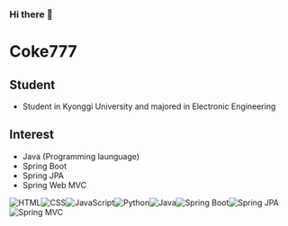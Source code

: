 ### Hi there 👋
# Coke777
## Student
* Student in Kyonggi University and majored in Electronic Engineering
## Interest
* Java (Programming launguage)
* Spring Boot
* Spring JPA
* Spring Web MVC

<img alt="HTML" src ="https://img.shields.io/badge/_-HTML-green"><img alt="CSS" src ="https://img.shields.io/badge/_-CSS-red"><img alt="JavaScript" src ="https://img.shields.io/badge/_-JavaScript-purple"><img alt="Python" src ="https://img.shields.io/badge/_-Python-blue"><img alt="Java" src ="https://img.shields.io/badge/_-Java-yellow"><img alt="Spring Boot" src ="https://img.shields.io/badge/_-Spring Boot-green"><img alt="Spring JPA" src ="https://img.shields.io/badge/_-Spring JPA-black"><img alt="Spring MVC" src ="https://img.shields.io/badge/_-Spring MVC-blue">
